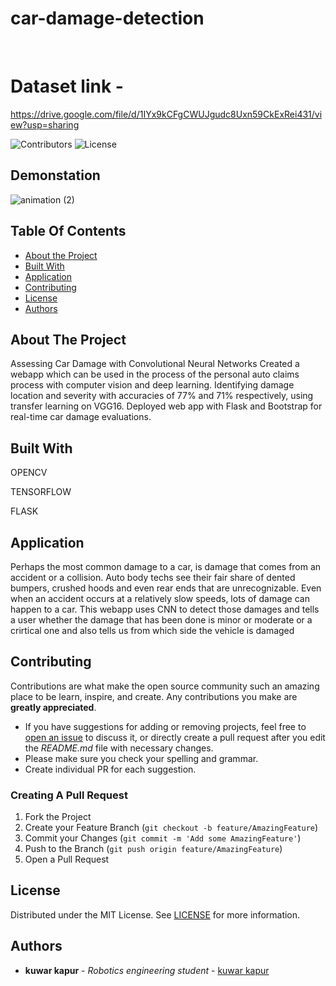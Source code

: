 # car-damage-detection
<br/>
<p align="center">
  <a href="https://github.com/kuwarkapur/car-damage-detection">
 
  </a>
  
  # Dataset link - 
  https://drive.google.com/file/d/1IYx9kCFgCWUJgudc8Uxn59CkExRei431/view?usp=sharing
  
 ![Contributors](https://img.shields.io/github/contributors/kuwarkapur/car-damage-detection?color=dark-green) ![License](https://img.shields.io/github/license/kuwarkapur/car-damage-detection) 

## Demonstation
![animation (2)](https://user-images.githubusercontent.com/60036785/145813952-280429ab-d29e-489e-a042-2c643a21b5dd.gif)





## Table Of Contents

* [About the Project](#about-the-project)
* [Built With](#built-with)
* [Application](#Application)
* [Contributing](#contributing)
* [License](#license)
* [Authors](#authors)


## About The Project



Assessing Car Damage with Convolutional Neural Networks
Created a webapp which can be used in the process of the personal auto claims process with computer vision and deep learning. Identifying damage location and severity with accuracies of 77% and 71% respectively, using transfer learning on VGG16. Deployed web app with Flask and Bootstrap for real-time car damage evaluations. 
## Built With

OPENCV

TENSORFLOW

FLASK

## Application

Perhaps the most common damage to a car, is damage that comes from an accident or a collision. Auto body techs see their fair share of dented bumpers, crushed hoods and even rear ends that are unrecognizable. Even when an accident occurs at a relatively slow speeds, lots of damage can happen to a car.
This webapp uses CNN to detect those damages and tells a user whether the damage that has been done is minor or moderate or a crirtical one and also tells us from which side the vehicle is damaged


## Contributing

Contributions are what make the open source community such an amazing place to be learn, inspire, and create. Any contributions you make are **greatly appreciated**.
* If you have suggestions for adding or removing projects, feel free to [open an issue](https://github.com/kuwarkapur/car-damage-detection/issues/new) to discuss it, or directly create a pull request after you edit the *README.md* file with necessary changes.
* Please make sure you check your spelling and grammar.
* Create individual PR for each suggestion.

### Creating A Pull Request

1. Fork the Project
2. Create your Feature Branch (`git checkout -b feature/AmazingFeature`)
3. Commit your Changes (`git commit -m 'Add some AmazingFeature'`)
4. Push to the Branch (`git push origin feature/AmazingFeature`)
5. Open a Pull Request

## License

Distributed under the MIT License. See [LICENSE](https://github.com/kuwarkapur/car-damage-detection/blob/main/LICENSE.md) for more information.

## Authors

* **kuwar kapur** - *Robotics engineering student* - [kuwar kapur](https://github.com/kuwarkapur) 
